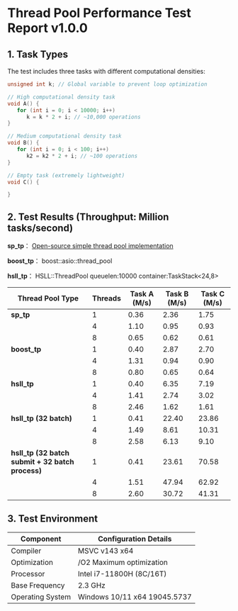 # Thread Pool Performance Test Report v1.0.0

## 1. Task Types  
The test includes three tasks with different computational densities:  

```cpp  
unsigned int k; // Global variable to prevent loop optimization  

// High computational density task  
void A() {  
   for (int i = 0; i < 10000; i++)  
      k = k * 2 + i; // ~10,000 operations  
}  

// Medium computational density task  
void B() {  
   for (int i = 0; i < 100; i++)  
      k2 = k2 * 2 + i; // ~100 operations  
}  

// Empty task (extremely lightweight)  
void C() {  

}  
```  

## 2. Test Results (Throughput: Million tasks/second)  

**sp_tp**：  [Open-source simple thread pool implementation](https://github.com/progschj/ThreadPool.git)  

**boost_tp**：  boost::asio::thread_pool

**hsll_tp**：   HSLL::ThreadPool  queuelen:10000 container:TaskStack<24,8>


| Thread Pool Type               | Threads | Task A (M/s) | Task B (M/s) | Task C (M/s) |
|--------------------------|--------|-------------|-------------|-------------|
| **sp_tp**                | 1      | 0.36        | 2.36        | 1.75        |
|                          | 4      | 1.10        | 0.95        | 0.93        |
|                          | 8      | 0.65        | 0.62        | 0.61        |
| **boost_tp**             | 1      | 0.40        | 2.87        | 2.70        |
|                          | 4      | 1.31        | 0.94        | 0.90        |
|                          | 8      | 0.80        | 0.65        | 0.64        |
| **hsll_tp**              | 1      | 0.40        | 6.35        | 7.19       |
|                          | 4      | 1.41        | 2.74        | 3.02        |
|                          | 8      | 2.46        | 1.62        | 1.61        |
| **hsll_tp (32 batch)**     | 1      | 0.41        | 22.40       | 23.86       |
|                          | 4      | 1.49        | 8.61        | 10.31        |
|                          | 8      | 2.58        | 6.13        | 9.10       |
| **hsll_tp (32 batch submit + 32 batch process)** | 1      | 0.41        |23.61       | 70.58   |
|                          | 4      | 1.51        | 47.94       | 62.92      |
|                          | 8      | 2.60        | 30.72        | 41.31      |


## 3. Test Environment  
| Component       | Configuration Details              |  
|-----------------|------------------------------------|  
| Compiler        | MSVC v143 x64                      |  
| Optimization    | /O2 Maximum optimization           |  
| Processor       | Intel i7-11800H (8C/16T)           |  
| Base Frequency  | 2.3 GHz                            |  
| Operating System| Windows 10/11 x64 19045.5737       |
